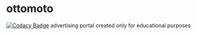 # ottomoto
[![Codacy Badge](https://app.codacy.com/project/badge/Grade/0dde325e8fb34d6bb9957711959c9311)](https://www.codacy.com/manual/jacek626/otomoto?utm_source=github.com&amp;utm_medium=referral&amp;utm_content=jacek626/otomoto&amp;utm_campaign=Badge_Grade)
advertising portal created only for educational purposes
